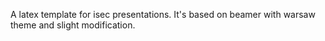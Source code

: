 A latex template for isec presentations.
It's based on beamer with warsaw theme and slight modification.
